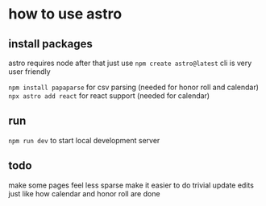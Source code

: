 # how to use astro
## install packages
astro requires node
after that just use `npm create astro@latest` cli is very user friendly

`npm install papaparse` for csv parsing (needed for honor roll and calendar)
`npx astro add react` for react support (needed for calendar)
## run
`npm run dev` to start local development server
## todo
make some pages feel less sparse
make it easier to do trivial update edits just like how calendar and honor roll are done